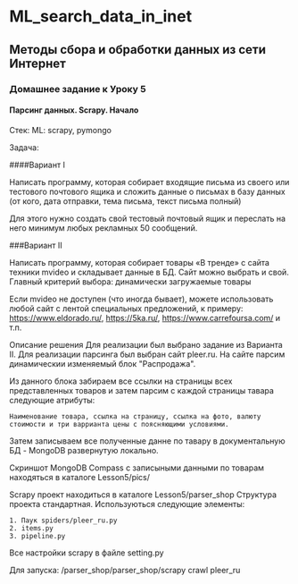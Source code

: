 # ML_search_data_in_inet
## Методы сбора и обработки данных из сети Интернет
### Домашнее задание к Уроку 5
#### Парсинг данных. Scrapy. Начало

Стек:
ML: scrapy, pymongo

Задача:

####Вариант I

Написать программу, которая собирает входящие письма из своего или тестового почтового ящика и сложить данные о письмах в базу данных (от кого, дата отправки, тема письма, текст письма полный)

Для этого нужно создать свой тестовый почтовый ящик и переслать на него минимум любых рекламных 50 сообщений.

###Вариант II

Написать программу, которая собирает товары «В тренде» с сайта техники mvideo и складывает данные в БД. Сайт можно выбрать и свой. Главный критерий выбора: динамически загружаемые товары

Если mvideo не доступен (что иногда бывает), можете использовать любой сайт с лентой специальных предложений, к примеру: https://www.eldorado.ru/, https://5ka.ru/, https://www.carrefoursa.com/ и т.п.

Описание решения
Для реализации был выбрано задание из Варианта II.
Для реализации парсинга был выбран сайт pleer.ru.
На сайте парсим динамическии изменяемый блок "Распродажа".


Из данного блока забираем все ссылки на страницы всех представленных товаров и затем парсим с каждой страницы тавара следующие атрибуты:

    Наименование товара, cсылка на страницу, ссылка на фото, валюту стоимости и три варрианта цены с поясняющими условиями.
    
Затем записываем все полученные данне по тавару в документальную БД - MongoDB развернутую локально.

Скриншот MongoDB Compass с записыными данными по товарам находяться в каталоге Lesson5/pics/

Scrapy проект находиться в каталоге Lesson5/parser_shop
Структура проекта стандартная. Используються следующие элементы:
    
    1. Паук spiders/pleer_ru.py 
    2. items.py
    3. pipeline.py

Все настройки scrapy в файле setting.py
    

Для запуска:
<your path>/parser_shop/parser_shop/scrapy crawl pleer_ru
